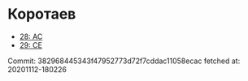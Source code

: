 # Коротаев
- [28: AC](28.md)
- [29: CE](29.md)

Commit: 382968445343f47952773d72f7cddac11058ecac
 fetched at: 20201112-180226
